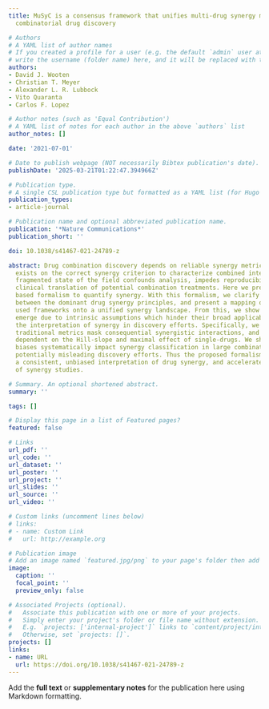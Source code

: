 ```yaml
---
title: MuSyC is a consensus framework that unifies multi-drug synergy metrics for
  combinatorial drug discovery

# Authors
# A YAML list of author names
# If you created a profile for a user (e.g. the default `admin` user at `content/authors/admin/`), 
# write the username (folder name) here, and it will be replaced with their full name and linked to their profile.
authors:
- David J. Wooten
- Christian T. Meyer
- Alexander L. R. Lubbock
- Vito Quaranta
- Carlos F. Lopez

# Author notes (such as 'Equal Contribution')
# A YAML list of notes for each author in the above `authors` list
author_notes: []

date: '2021-07-01'

# Date to publish webpage (NOT necessarily Bibtex publication's date).
publishDate: '2025-03-21T01:22:47.394966Z'

# Publication type.
# A single CSL publication type but formatted as a YAML list (for Hugo requirements).
publication_types:
- article-journal

# Publication name and optional abbreviated publication name.
publication: '*Nature Communications*'
publication_short: ''

doi: 10.1038/s41467-021-24789-z

abstract: Drug combination discovery depends on reliable synergy metrics but no consensus
  exists on the correct synergy criterion to characterize combined interactions. The
  fragmented state of the field confounds analysis, impedes reproducibility, and delays
  clinical translation of potential combination treatments. Here we present a mass-action
  based formalism to quantify synergy. With this formalism, we clarify the relationship
  between the dominant drug synergy principles, and present a mapping of commonly
  used frameworks onto a unified synergy landscape. From this, we show how biases
  emerge due to intrinsic assumptions which hinder their broad applicability and impact
  the interpretation of synergy in discovery efforts. Specifically, we describe how
  traditional metrics mask consequential synergistic interactions, and contain biases
  dependent on the Hill-slope and maximal effect of single-drugs. We show how these
  biases systematically impact synergy classification in large combination screens,
  potentially misleading discovery efforts. Thus the proposed formalism can provide
  a consistent, unbiased interpretation of drug synergy, and accelerate the translatability
  of synergy studies.

# Summary. An optional shortened abstract.
summary: ''

tags: []

# Display this page in a list of Featured pages?
featured: false

# Links
url_pdf: ''
url_code: ''
url_dataset: ''
url_poster: ''
url_project: ''
url_slides: ''
url_source: ''
url_video: ''

# Custom links (uncomment lines below)
# links:
# - name: Custom Link
#   url: http://example.org

# Publication image
# Add an image named `featured.jpg/png` to your page's folder then add a caption below.
image:
  caption: ''
  focal_point: ''
  preview_only: false

# Associated Projects (optional).
#   Associate this publication with one or more of your projects.
#   Simply enter your project's folder or file name without extension.
#   E.g. `projects: ['internal-project']` links to `content/project/internal-project/index.md`.
#   Otherwise, set `projects: []`.
projects: []
links:
- name: URL
  url: https://doi.org/10.1038/s41467-021-24789-z
---
```


Add the **full text** or **supplementary notes** for the publication here using Markdown formatting.
